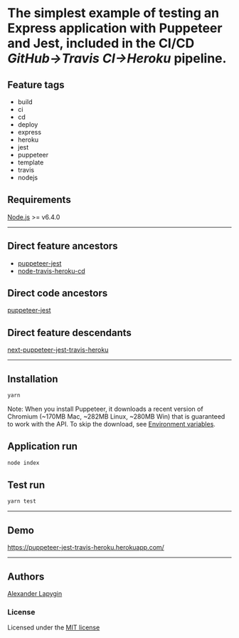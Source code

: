 # The simplest example of testing an Express application with Puppeteer and Jest, included in the CI/CD *GitHub->Travis CI->Heroku* pipeline.

## Feature tags

- build
- ci
- cd
- deploy
- express
- heroku
- jest
- puppeteer
- template
- travis
- nodejs

## Requirements

[Node.js](https://nodejs.org/en/download/package-manager/) >= v6.4.0

---

## Direct feature ancestors

* [puppeteer-jest](https://github.com/softspider/puppeteer-jest)
* [node-travis-heroku-cd](https://github.com/softspider/node-travis-heroku-cd)

## Direct code ancestors

[puppeteer-jest](https://github.com/softspider/puppeteer-jest)


## Direct feature descendants

[next-puppeteer-jest-travis-heroku](https://github.com/softspider/next-puppeteer-jest-travis-heroku)


---

## Installation

```sh
yarn
```

Note: When you install Puppeteer, it downloads a recent version of Chromium (~170MB Mac, ~282MB Linux, ~280MB Win) that is guaranteed to work with the API. To skip the download, see [Environment variables](https://github.com/GoogleChrome/puppeteer/blob/v1.15.0/docs/api.md#environment-variables).

## Application run

```sh
node index
```

## Test run

```sh
yarn test
```
---

## Demo

https://puppeteer-jest-travis-heroku.herokuapp.com/

---

## Authors

[Alexander Lapygin](https://github.com/AlexanderLapygin)

### License

Licensed under the [MIT license](./LICENSE)
